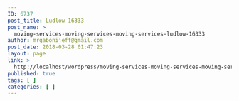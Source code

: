 ```yaml
---
ID: 6737
post_title: Ludlow 16333
post_name: >
  moving-services-moving-services-moving-services-ludlow-16333
author: mrgabonijeff@gmail.com
post_date: 2018-03-28 01:47:23
layout: page
link: >
  http://localhost/wordpress/moving-services-moving-services-moving-services-ludlow-16333/
published: true
tags: [ ]
categories: [ ]
---
```

